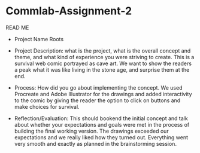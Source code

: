 # Commlab-Assignment-2


READ ME

* Project Name
Roots

* Project Description: what is the project, what is the overall concept and theme, and what kind of experience you were striving to create.
This is a survival web comic portrayed as cave art. We want to show the readers a peak what it was like living in the stone age, and surprise them at the end.

* Process: How did you go about implementing the concept.
We used Procreate and Adobe Illustrator for the drawings and added interactivity to the comic by giving the reader the option to click on buttons and make choices for survival.

* Reflection/Evaluation: This should bookend the initial concept and talk about whether your expectations and goals were met in the process of building the final working version.
The drawings exceeded our expectations and we really liked how they turned out. Everything went very smooth and exactly as planned in the brainstorming session. 
